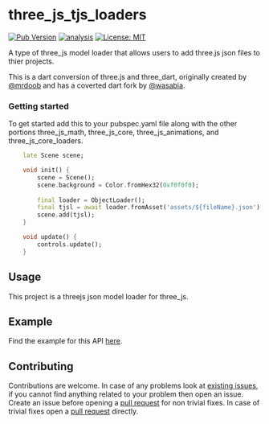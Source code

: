 # three_js_tjs_loaders

[![Pub Version](https://img.shields.io/pub/v/three_js_tjs_loaders)](https://pub.dev/packages/three_js_tjs_loaders)
[![analysis](https://github.com/Knightro63/three_js/actions/workflows/flutter.yml/badge.svg)](https://github.com/Knightro63/three_js/actions/)
[![License: MIT](https://img.shields.io/badge/license-MIT-purple.svg)](https://opensource.org/licenses/MIT)

A type of three_js model loader that allows users to add three.js json files to thier projects.

<!-- <picture>
  <img alt="" src="">
</picture> -->

This is a dart conversion of three.js and three_dart, originally created by [@mrdoob](https://github.com/mrdoob) and has a coverted dart fork by [@wasabia](https://github.com/wasabia).

### Getting started

To get started add this to your pubspec.yaml file along with the other portions three_js_math, three_js_core, three_js_animations, and three_js_core_loaders.

```dart
    late Scene scene;

    void init() {
        scene = Scene();
        scene.background = Color.fromHex32(0xf0f0f0);
            
        final loader = ObjectLoader();
        final tjsl = await loader.fromAsset('assets/${fileName}.json');
        scene.add(tjsl);
    }

    void update() {
        controls.update();
    }
```

## Usage

This project is a threejs json model loader for three_js.

## Example

Find the example for this API [here](https://github.com/Knightro63/three_js/tree/main/packages/three_js_tjs_loaders/example/lib/main.dart).

## Contributing

Contributions are welcome.
In case of any problems look at [existing issues](https://github.com/Knightro63/three_js/issues), if you cannot find anything related to your problem then open an issue.
Create an issue before opening a [pull request](https://github.com/Knightro63/three_js/pulls) for non trivial fixes.
In case of trivial fixes open a [pull request](https://github.com/Knightro63/three_js/pulls) directly.
